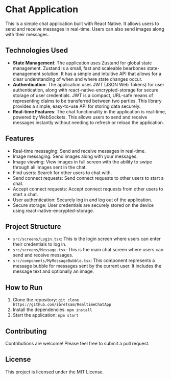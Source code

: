 # Chat Application

This is a simple chat application built with React Native. It allows users to send and receive messages in real-time. Users can also send images along with their messages.

## Technologies Used

- **State Management**: The application uses Zustand for global state management. Zustand is a small, fast and scaleable bearbones state-management solution. It has a simple and intuitive API that allows for a clear understanding of when and where state changes occur.
- **Authentication**: The application uses JWT (JSON Web Tokens) for user authentication, along with react-native-encrypted-storage for secure storage of user credentials. JWT is a compact, URL-safe means of representing claims to be transferred between two parties. This library provides a simple, easy-to-use API for storing data securely.
- **Real-time Features**: The chat functionality in the application is real-time, powered by WebSockets. This allows users to send and receive messages instantly without needing to refresh or reload the application.

## Features

- Real-time messaging: Send and receive messages in real-time.
- Image messaging: Send images along with your messages.
- Image viewing: View images in full screen with the ability to swipe through all images sent in the chat.
- Find users: Search for other users to chat with.
- Send connect requests: Send connect requests to other users to start a chat.
- Accept connect requests: Accept connect requests from other users to start a chat.
- User authentication: Securely log in and log out of the application.
- Secure storage: User credentials are securely stored on the device using react-native-encrypted-storage.

## Project Structure

- `src/screens/Login.tsx`: This is the login screen where users can enter their credentials to log in.
- `src/screens/Message.tsx`: This is the main chat screen where users can send and receive messages.
- `src/components/MyMessageBubble.tsx`: This component represents a message bubble for messages sent by the current user. It includes the message text and optionally an image.

## How to Run

1. Clone the repository: `git clone https://github.com/ibretsam/RealtimeChatApp`
2. Install the dependencies: `npm install`
3. Start the application: `npm start`

## Contributing

Contributions are welcome! Please feel free to submit a pull request.

## License

This project is licensed under the MIT License.
